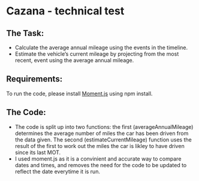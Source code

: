 # Cazana - technical test

## The Task:
- Calculate the average annual mileage using the events in the timeline.
- Estimate the vehicle’s current mileage by projecting from the most recent, event using the average annual mileage.

## Requirements:
To run the code, please install [Moment.js](https://momentjs.com/) using npm install.

## The Code:
- The code is split up into two functions: the first (averageAnnualMileage) determines the average number of miles the car has been driven from the data given. The second (estimateCurrentMileage) function uses the result of the first to work out the miles the car is likley to have driven since its last MOT.
- I used moment.js as it is a convinient and accurate way to compare dates and times, and removes the need for the code to be updated to reflect the date everytime it is run.